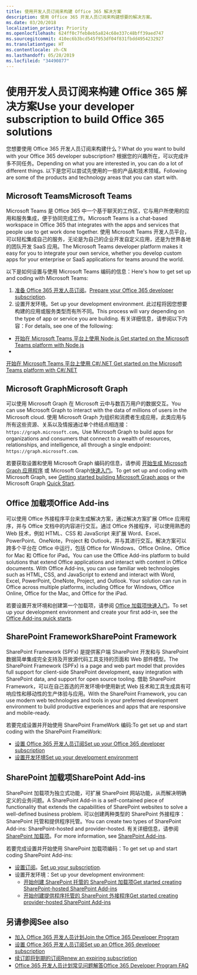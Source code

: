 ```yaml
---
title: 使用开发人员订阅来构建 Office 365 解决方案
description: 使用 Office 365 开发人员订阅来构建想要的解决方案。
ms.date: 03/20/2018
localization_priority: Priority
ms.openlocfilehash: 624ff0c7feb8eb5a824c68e337c48bff39aed747
ms.sourcegitcommit: 410ec6b3bcd545f953df04f831fbdd4954232927
ms.translationtype: HT
ms.contentlocale: zh-CN
ms.lasthandoff: 05/28/2019
ms.locfileid: "34490877"
---
```

# <a name="use-your-developer-subscription-to-build-office-365-solutions"></a><span data-ttu-id="17b15-103">使用开发人员订阅来构建 Office 365 解决方案</span><span class="sxs-lookup"><span data-stu-id="17b15-103">Use your developer subscription to build Office 365 solutions</span></span>

<span data-ttu-id="17b15-104">您想要使用 Office 365 开发人员订阅来构建什么？</span><span class="sxs-lookup"><span data-stu-id="17b15-104">What do you want to build with your Office 365 developer subscription?</span></span> <span data-ttu-id="17b15-105">根据您的兴趣所在，可以完成许多不同任务。</span><span class="sxs-lookup"><span data-stu-id="17b15-105">Depending on what you are interested in, you can do a lot of different things.</span></span> <span data-ttu-id="17b15-106">以下是您可以尝试先使用的一些的产品和技术领域。</span><span class="sxs-lookup"><span data-stu-id="17b15-106">Following are some of the products and technology areas that you can start with.</span></span>

## <a name="microsoft-teams"></a><span data-ttu-id="17b15-107">Microsoft Teams</span><span class="sxs-lookup"><span data-stu-id="17b15-107">Microsoft Teams</span></span>

<span data-ttu-id="17b15-108">Microsoft Teams 是 Office 365 中一个基于聊天的工作区，它与用户所使用的应用和服务集成，便于协同完成工作。</span><span class="sxs-lookup"><span data-stu-id="17b15-108">Microsoft Teams is a chat-based workspace in Office 365 that integrates with the apps and services that people use to get work done together.</span></span> <span data-ttu-id="17b15-109">使用 Microsoft Teams 开发人员平台，可以轻松集成自己的服务，无论是为自己的企业开发自定义应用，还是为世界各地的团队开发 SaaS 应用。</span><span class="sxs-lookup"><span data-stu-id="17b15-109">The Microsoft Teams developer platform makes it easy for you to integrate your own service, whether you develop custom apps for your enterprise or SaaS applications for teams around the world.</span></span>

<span data-ttu-id="17b15-110">以下是如何设置与使用 Microsoft Teams 编码的信息：</span><span class="sxs-lookup"><span data-stu-id="17b15-110">Here's how to get set up and coding with Microsoft Teams:</span></span>

1. <span data-ttu-id="17b15-111">[准备 Office 365 开发人员订阅](https://docs.microsoft.com/microsoftteams/platform/get-started/get-started-tenant)。</span><span class="sxs-lookup"><span data-stu-id="17b15-111">[Prepare your Office 365 developer subscription](https://docs.microsoft.com/microsoftteams/platform/get-started/get-started-tenant).</span></span>
2. <span data-ttu-id="17b15-112">设置开发环境。</span><span class="sxs-lookup"><span data-stu-id="17b15-112">Set up your development environment.</span></span> <span data-ttu-id="17b15-113">此过程将因您想要构建的应用或服务类型而有所不同。</span><span class="sxs-lookup"><span data-stu-id="17b15-113">This process will vary depending on the type of app or service you are building.</span></span> <span data-ttu-id="17b15-114">有关详细信息，请参阅以下内容：</span><span class="sxs-lookup"><span data-stu-id="17b15-114">For details, see one of the following:</span></span>

  - [<span data-ttu-id="17b15-115">开始在 Microsoft Teams 平台上使用 Node.js </span><span class="sxs-lookup"><span data-stu-id="17b15-115">Get started on the Microsoft Teams platform with Node.js</span></span>](https://docs.microsoft.com/microsoftteams/platform/get-started/get-started-nodejs-app-studio)
  - <span data-ttu-id="17b15-116">
  [开始在 Microsoft Teams 平台上使用 C#/.NET ](https://docs.microsoft.com/zh-CN/microsoftteams/platform/get-started/get-started-dotnet-app-studio)</span><span class="sxs-lookup"><span data-stu-id="17b15-116">[Get started on the Microsoft Teams platform with C#/.NET](https://docs.microsoft.com/en-us/microsoftteams/platform/get-started/get-started-dotnet-app-studio)</span></span>

## <a name="microsoft-graph"></a><span data-ttu-id="17b15-117">Microsoft Graph</span><span class="sxs-lookup"><span data-stu-id="17b15-117">Microsoft Graph</span></span>

<span data-ttu-id="17b15-118">可以使用 Microsoft Graph 在 Microsoft 云中与数百万用户的数据交互。</span><span class="sxs-lookup"><span data-stu-id="17b15-118">You can use Microsoft Graph to interact with the data of millions of users in the Microsoft cloud.</span></span> <span data-ttu-id="17b15-119">使用 Microsoft Graph 为组织和消费者生成应用，此类应用与所有这些资源、关系以及情报通过单个终结点相连接：`https://graph.microsoft.com`。</span><span class="sxs-lookup"><span data-stu-id="17b15-119">Use Microsoft Graph to build apps for organizations and consumers that connect to a wealth of resources, relationships, and intelligence, all through a single endpoint: `https://graph.microsoft.com`.</span></span>

<span data-ttu-id="17b15-120">若要获取设置和使用 Microsoft Graph 编码的信息，请参阅 [开始生成 Microsoft Graph 应用程序](https://developer.microsoft.com/zh-CN/graph/get-started) 或 Microsoft Graph[快速入门](https://developer.microsoft.com/zh-CN/graph/quick-start)。</span><span class="sxs-lookup"><span data-stu-id="17b15-120">To get set up and coding with Microsoft Graph, see [Getting started building Microsoft Graph apps](https://developer.microsoft.com/en-us/graph/get-started) or the Microsoft Graph [Quick Start](https://developer.microsoft.com/en-us/graph/quick-start).</span></span>

## <a name="office-add-ins"></a><span data-ttu-id="17b15-121">Office 加载项</span><span class="sxs-lookup"><span data-stu-id="17b15-121">Office Add-ins</span></span>

<span data-ttu-id="17b15-p105">可以使用 Office 外接程序平台来生成解决方案，通过解决方案扩展 Office 应用程序，并与 Office 文档中的内容进行交互。通过 Office 外接程序，可以使用熟悉的 Web 技术，例如 HTML、CSS 和 JavaScript 来扩展 Word、Excel、PowerPoint、OneNote，Project 和 Outlook，并与其进行交互。解决方案可以跨多个平台在 Office 中运行，包括 Office for Windows、Office Online、Office for Mac 和 Office for iPad。</span><span class="sxs-lookup"><span data-stu-id="17b15-p105">You can use the Office Add-ins platform to build solutions that extend Office applications and interact with content in Office documents. With Office Add-ins, you can use familiar web technologies such as HTML, CSS, and JavaScript to extend and interact with Word, Excel, PowerPoint, OneNote, Project, and Outlook. Your solution can run in Office across multiple platforms, including Office for Windows, Office Online, Office for the Mac, and Office for the iPad.</span></span>

<span data-ttu-id="17b15-125">若要设置开发环境和创建第一个加载项，请参阅 [Office 加载项快速入门](https://docs.microsoft.com/office/dev/add-ins/)。</span><span class="sxs-lookup"><span data-stu-id="17b15-125">To set up your development environment and create your first add-in, see the [Office Add-ins quick starts](https://docs.microsoft.com/office/dev/add-ins/).</span></span>

## <a name="sharepoint-framework"></a><span data-ttu-id="17b15-126">SharePoint Framework</span><span class="sxs-lookup"><span data-stu-id="17b15-126">SharePoint Framework</span></span>

<span data-ttu-id="17b15-127">SharePoint Framework (SPFx) 是提供客户端 SharePoint 开发和与 SharePoint 数据简单集成完全支持及开放源代码工具支持的页面和 Web 部件模型。</span><span class="sxs-lookup"><span data-stu-id="17b15-127">The SharePoint Framework (SPFx) is a page and web part model that provides full support for client-side SharePoint development, easy integration with SharePoint data, and support for open source tooling.</span></span> <span data-ttu-id="17b15-128">借助 SharePoint Framework，可以在自己首选的开发环境中使用新式 Web 技术和工具生成具有可响应性和移动性的生产体验与应用。</span><span class="sxs-lookup"><span data-stu-id="17b15-128">With the SharePoint Framework, you can use modern web technologies and tools in your preferred development environment to build productive experiences and apps that are responsive and mobile-ready.</span></span>

<span data-ttu-id="17b15-129">若要完成设置并开始使用 SharePoint FrameWork 编码:</span><span class="sxs-lookup"><span data-stu-id="17b15-129">To get set up and start coding with the SharePoint FrameWork:</span></span>

- [<span data-ttu-id="17b15-130">设置 Office 365 开发人员订阅</span><span class="sxs-lookup"><span data-stu-id="17b15-130">Set up your Office 365 developer subscription</span></span>](https://docs.microsoft.com/sharepoint/dev/spfx/set-up-your-developer-tenant)
- [<span data-ttu-id="17b15-131">设置开发环境</span><span class="sxs-lookup"><span data-stu-id="17b15-131">Set up your development environment</span></span>](https://docs.microsoft.com/sharepoint/dev/spfx/set-up-your-development-environment)

## <a name="sharepoint-add-ins"></a><span data-ttu-id="17b15-132">SharePoint 加载项</span><span class="sxs-lookup"><span data-stu-id="17b15-132">SharePoint Add-ins</span></span> 

<span data-ttu-id="17b15-133">SharePoint 加载项为独立式功能，可扩展 SharePoint 网站功能，从而解决明确定义的业务问题。</span><span class="sxs-lookup"><span data-stu-id="17b15-133">A SharePoint Add-in is a self-contained piece of functionality that extends the capabilities of SharePoint websites to solve a well-defined business problem.</span></span> <span data-ttu-id="17b15-134">可以创建两种类型的 SharePoint 外接程序：SharePoint 托管和提供程序托管。</span><span class="sxs-lookup"><span data-stu-id="17b15-134">You can create two types of SharePoint Add-ins: SharePoint-hosted and provider-hosted.</span></span> <span data-ttu-id="17b15-135">有关详细信息，请参阅 [SharePoint 加载项](https://docs.microsoft.com/sharepoint/dev/sp-add-ins/sharepoint-add-ins)。</span><span class="sxs-lookup"><span data-stu-id="17b15-135">For more information, see [SharePoint Add-ins](https://docs.microsoft.com/sharepoint/dev/sp-add-ins/sharepoint-add-ins).</span></span>

<span data-ttu-id="17b15-136">若要完成设置并开始使用 SharePoint 加载项编码：</span><span class="sxs-lookup"><span data-stu-id="17b15-136">To get set up and start coding SharePoint Add-ins:</span></span>

- <span data-ttu-id="17b15-137">[设置订阅](https://docs.microsoft.com/sharepoint/dev/spfx/set-up-your-developer-tenant)。</span><span class="sxs-lookup"><span data-stu-id="17b15-137">[Set up your subscription](https://docs.microsoft.com/sharepoint/dev/spfx/set-up-your-developer-tenant).</span></span>  
- <span data-ttu-id="17b15-138">设置开发环境：</span><span class="sxs-lookup"><span data-stu-id="17b15-138">Set up your development environment:</span></span> 
  - [<span data-ttu-id="17b15-139">开始创建 SharePoint 托管的 SharePoint 加载项</span><span class="sxs-lookup"><span data-stu-id="17b15-139">Get started creating SharePoint-hosted SharePoint Add-ins</span></span>](https://docs.microsoft.com/sharepoint/dev/sp-add-ins/get-started-creating-sharepoint-hosted-sharepoint-add-ins)  
  - [<span data-ttu-id="17b15-140">开始创建提供程序托管的 SharePoint 外接程序</span><span class="sxs-lookup"><span data-stu-id="17b15-140">Get started creating provider-hosted SharePoint Add-ins</span></span>](https://docs.microsoft.com/sharepoint/dev/sp-add-ins/get-started-creating-provider-hosted-sharepoint-add-ins)  

## <a name="see-also"></a><span data-ttu-id="17b15-141">另请参阅</span><span class="sxs-lookup"><span data-stu-id="17b15-141">See also</span></span>

- [<span data-ttu-id="17b15-142">加入 Office 365 开发人员计划</span><span class="sxs-lookup"><span data-stu-id="17b15-142">Join the Office 365 Developer Program</span></span>](office-365-developer-program.md)
- [<span data-ttu-id="17b15-143">设置 Office 365 开发人员订阅</span><span class="sxs-lookup"><span data-stu-id="17b15-143">Set up an Office 365 developer subscription</span></span>](office-365-developer-program-get-started.md) 
- [<span data-ttu-id="17b15-144">续订即将到期的订阅</span><span class="sxs-lookup"><span data-stu-id="17b15-144">Renew an expiring subscription</span></span>](subscription-expiration-and-renewal.md)
- [<span data-ttu-id="17b15-145">Office 365 开发人员计划常见问题解答</span><span class="sxs-lookup"><span data-stu-id="17b15-145">Office 365 Developer Program FAQ</span></span>](office-365-developer-program-faq.md) 

